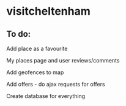 visitcheltenham
======

To do:
----------

Add place as a favourite

My places page and user reviews/comments

Add geofences to map

Add offers - do ajax requests for offers

Create database for everything

